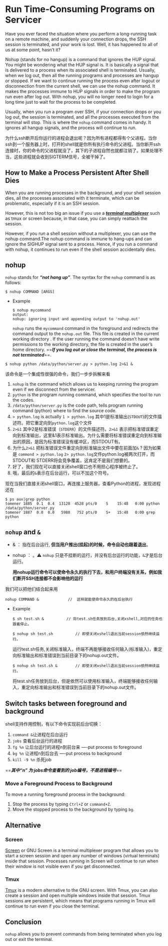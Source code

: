 # Run Time-Consuming Programs on Servicer

Have you ever faced the situation where you perform a long-running task on a remote machine, and suddenly your connection drops, the SSH session is terminated, and your work is lost. Well, it has happened to all of us at some point, hasn’t it?

Nohup (stands for no hangup) is a command that ignores the HUP signal. You might be wondering what the HUP signal is. It is basically a signal that is delivered to a process when its associated shell is terminated. Usually, when we log out, then all the running programs and processes are hangup or stopped. If we want to continue running the process even after logout or disconnection from the current shell, we can use the nohup command. It makes the processes immune to HUP signals in order to make the program run even after log out. With nohup, you will no longer need to login for a long time just to wait for the process to be completed.

Usually, when you run a program over SSH, if your connection drops or you log out, the session is terminated, and all the processes executed from the terminal will stop. This is where the `nohup` command comes in handy. It ignores all hangup signals, and the process will continue to run.

为什么ssh断开后你运行的进程会退出呢？因为所有进程都得有个父进程。当你ssh到一个服务器上时，打开的shell就是你所有执行命令的父进程。当你断开ssh连接时，你的命令的父进程就没了，其下的子进程自然也就都注销了。如果处理不当，这些进程就会收到SIGTERM信号，全被干掉了。


## How to Make a Process Persistent After Shell Dies

When you are running processes in the background, and your shell session dies, all the processes associated with it terminate, which can be problematic, especially if it is an SSH session.

However, this is not too big an issue if you use a [***terminal multiplexer***](#alternative) such as tmux or screen because, in that case, you can simply reattach the session.

However, if you run a shell session without a multiplexer, you can use the nohup command.The nohup command is immune to hang-ups and can ignore the SIGHUP signal sent to a process. Hence, if you run a command with nohup, it continues to run even if the shell session accidentally dies.

## nohup

`nohup` stands for ***“not hang up”***. The syntax for the `nohup` command is as follows:

```
$ nohup COMMAND [ARGS]
```

- Example
    
    ```
    $ nohup mycommand
    output:
    nohup: ignoring input and appending output to 'nohup.out'
    ```
    
    `nohup` runs the `mycommand` command in the foreground and redirects the command output to the `nohup.out` file. This file is created in the current working directory . If the user running the command doesn’t have write permissions to the working directory, the file is created in the user’s home directory. ==***If you log out or close the terminal, the process is not terminated***==.
    

```
$ nohup python /data/python/server.py > python.log 2>&1 &
```

该命令是一个集成性很强的命令，我们一步步拆解来看

1. `nohup` is the command which allows us to keeping running the program even if we disconnect from the servicer.
2. `python` is the program running command, which specifies the tool to run the codes.
3. `/data/python/server.py` is the code path, tells program running command (python) where to find the source code.
4. `> python.log` is actually `1 > python.log` 其中1是标准输出(`STDOUT`)的文件描述符。把它重定向到`python.log`这个文件
5. `2>&1` 其中2是标准错误（`STDERR`）的文件描述符。`2>&1` 表示把标准错误重定向到标准输出，这里&1表示标准输出。为什么需要将标准错误重定向到标准输出的原因，是因为标准错误没有缓冲区，而STDOUT有。
6. 为什么`2>&1` 把标准错误文件重定向到标准输出文件中要在前面加`&` ? 因为如果是 `commond > python.log` `2> python.log`文件python.log被两次打开，而STDOUT和 STDERR将会竞争覆盖，这肯定不是我们想要的。
7. 好了，我们现在可以直接关闭shell窗口也不用担心程序被终止了。
8. 哦，最后的`&`表示在后台运行，可以不加这个符号。

现在当我们直接关闭shell窗口，再连接上服务器，查看Python的进程，发现进程还在

```
$ ps aux|grep python
tomener 1885  0.1  0.4  13120  4528 pts/0    S    15:48   0:00 python /data/python/server.py
tomener 1887  0.0  0.0   5980   752 pts/0    S+   15:48   0:00 grep python
```

## `nohup` and `&`

- & ： 指在后台运行, **但当用户推出(挂起)的时候，命令自动也跟着退出**。
- nohup ： 。⚠️ `nohup` 只是不挂断的运行，并没有后台运行的功能，`&`才是后台运行。
    
    **用nohup运行命令可以使命令永久的执行下去，和用户终端没有关系，例如我们断开SSH连接都不会影响他的运行**
    

我们可以把他们结合起来用

```
nohup COMMAND &             //  这样就能使命令永久的在后台执行
```

- Example
    
    ```
    $ sh test.sh &          // 将test.sh任务放到后台,关闭xshell,对应的任务也跟着停止。
    ```
    
    ```
    $ nohup sh test.sh          // 即使关闭xshell退出当前session依然继续运行。
    ```
    
    运行test.sh任务,关闭标准输入，终端不再能够接收任何输入(标准输入)，重定向标准输出和标准错误到当前目录下的nohup.out文件。
    
    ```
    $ nohup sh test.sh &        // 即使关闭xshell退出当前session依然继续运行。
    ```
    
    将test.sh任务放到后台，但是依然可以使用标准输入，终端能够接收任何输入，重定向标准输出和标准错误到当前目录下的nohup.out文件。
    

## Switch tasks between foreground and background

shell支持作用控制，有以下命令实现前后台切换：

1. `command &`让进程在后台运行
2. `jobs` 查看后台运行的进程
3. `fg %n` 让后台运行的进程n到前台来 —-put process to foreground
4. `bg %n` 让进程n到后台去 —-put process to background
5. `kill -9 %n` 杀死job

==***其中“n” 为 jobs命令查看到的 job编号，不是进程编号***==

### Move a Foreground Process to Background

To move a running foreground process in the background:

1. Stop the process by typing `Ctrl+Z` or `command+Z`.
2. Move the stopped process to the background by typing `bg`.

## Alternative

### Screen

[Screen](https://linuxize.com/post/how-to-use-linux-screen/) or GNU Screen is a terminal multiplexer program that allows you to start a screen session and open any number of windows (virtual terminals) inside that session. Processes running in Screen will continue to run when their window is not visible even if you get disconnected.

### Tmux

[Tmux](https://linuxize.com/post/getting-started-with-tmux/) is a modern alternative to the GNU screen. With Tmux, you can also create a session and open multiple windows inside that session. Tmux sessions are persistent, which means that programs running in Tmux will continue to run even if you close the terminal.

## Conclusion

`nohup` allows you to prevent commands from being terminated when you log out or exit the terminal.
